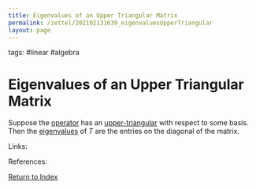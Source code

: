 ```yaml
---
title: Eigenvalues of an Upper Triangular Matrix
permalink: /zettel/202102131639_eigenvaluesUpperTriangular
layout: page
---
```

tags: #linear #algebra

# Eigenvalues of an Upper Triangular Matrix

Suppose the [operator](202102082104_operatorDefinition) has an [upper-triangular](202102131604_upperTriangularMatrix) with respect 
to some basis. Then the [eigenvalues](202102120912_eigenvalueDefinition) of $T$ are the entries on the 
diagonal of the matrix.

Links: 

References: 

[Return to Index](index)